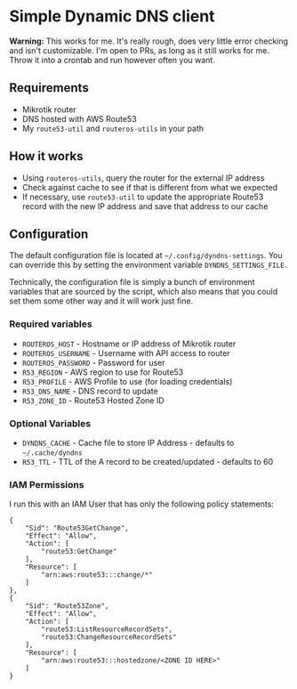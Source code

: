 # Simple Dynamic DNS client

**Warning:** This works for me. It's really rough, does very little error checking and isn't customizable. I'm open to PRs, as long as it still works for me. Throw it into a crontab and run however often you want.

## Requirements

* Mikrotik router
* DNS hosted with AWS Route53
* My `route53-util` and `routeros-utils` in your path

## How it works

* Using `routeros-utils`, query the router for the external IP address
* Check against cache to see if that is different from what we expected
* If necessary, use `route53-util` to update the appropriate Route53 record with the new IP address and save that address to our cache

## Configuration

The default configuration file is located at `~/.config/dyndns-settings`. You can override this by setting the environment variable `DYNDNS_SETTINGS_FILE`.

Technically, the configuration file is simply a bunch of environment variables that are sourced by the script, which also means that you could set them some other way and it will work just fine.

### Required variables

* `ROUTEROS_HOST` - Hostname or IP address of Mikrotik router
* `ROUTEROS_USERNAME` - Username with API access to router
* `ROUTEROS_PASSWORD` - Password for user
* `R53_REGION` - AWS region to use for Route53
* `R53_PROFILE` - AWS Profile to use (for loading credentials)
* `R53_DNS_NAME` - DNS record to update
* `R53_ZONE_ID` - Route53 Hosted Zone ID

### Optional Variables

* `DYNDNS_CACHE` - Cache file to store IP Address - defaults to `~/.cache/dyndns`
* `R53_TTL` - TTL of the A record to be created/updated - defaults to 60

### IAM Permissions

I run this with an IAM User that has only the following policy statements:

```
{
    "Sid": "Route53GetChange",
    "Effect": "Allow",
    "Action": [
        "route53:GetChange"
    ],
    "Resource": [
        "arn:aws:route53:::change/*"
    ]
},
{
    "Sid": "Route53Zone",
    "Effect": "Allow",
    "Action": [
        "route53:ListResourceRecordSets",
        "route53:ChangeResourceRecordSets"
    ],
    "Resource": [
        "arn:aws:route53:::hostedzone/<ZONE ID HERE>"
    ]
}
```


